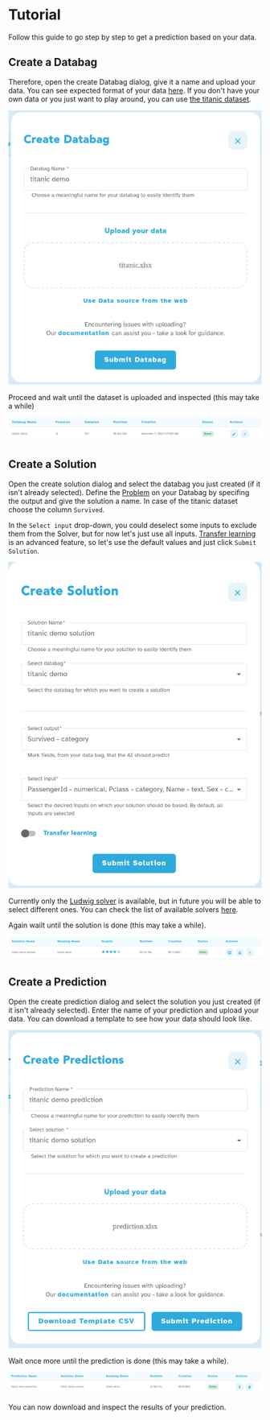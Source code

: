 # Tutorial

Follow this guide to go step by step to get a prediction based on your data.

## Create a Databag

Therefore, open the create Databag dialog, give it a name and upload your data.
You can see expected format of your data [here][File formats].
If you don't have your own data or you just want to play around, you can use [the titanic dataset][titanic csv].

![databag create]

Proceed and wait until the dataset is uploaded and inspected (this may take a while)

![databag done]

## Create a Solution 

Open the create solution dialog and select the databag you just created (if it isn't already selected).
Define the [Problem] on your Databag by specifing the output and give the solution a name.
In case of the titanic dataset choose the column `Survived`.

In the `Select input` drop-down, you could deselect some inputs to exclude them from the Solver, but for now let's just use all inputs.
[Transfer learning] is an advanced feature, so let's use the default values and just click `Submit Solution`.

![solution create]

Currently only the [Ludwig solver] is available, but in future you will be able to select different ones. You can check the list of available solvers [here][Solvers].

Again wailt until the solution is done (this may take a while).

![solution done]
    
## Create a Prediction

Open the create prediction dialog and select the solution you just created (if it isn't already selected).
Enter the name of your prediction and upload your data.
You can download a template to see how your data should look like.

![prediction create]

Wait once more until the prediction is done (this may take a while).

![prediction done]

You can now download and inspect the results of your prediction.

[Problem]: introduction.md#Problem
[Solvers]: solvers.md
[Ludwig solver]: solvers.md#Ludwig-Solver
[File formats]: file_formats.md
[Transfer learning]: transfer_learning.md

[databag create]: assets/images/screenshots/databag_create.png
[databag done]: assets/images/screenshots/databag_done.png
[solution create]: assets/images/screenshots/solution_create.png
[solution done]: assets/images/screenshots/solution_done.png
[prediction create]: assets/images/screenshots/prediction_create.png
[prediction done]: assets/images/screenshots/prediction_done.png

[titanic csv]: assets/datasets/titanic.xlsx

